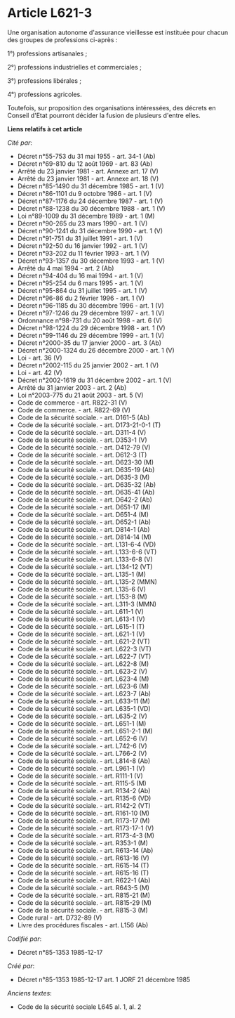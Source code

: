 # Article L621-3

Une organisation autonome d'assurance vieillesse est instituée pour chacun des groupes de professions ci-après : 

1°) professions artisanales ; 

2°) professions industrielles et commerciales ; 

3°) professions libérales ; 

4°) professions agricoles. 

Toutefois, sur proposition des organisations intéressées, des décrets en Conseil d'Etat pourront décider la fusion de
plusieurs d'entre elles.

**Liens relatifs à cet article**

_Cité par_:

  - Décret n°55-753 du 31 mai 1955 - art. 34-1 (Ab)
  - Décret n°69-810 du 12 août 1969 - art. 83 (Ab)
  - Arrêté du 23 janvier 1981 - art. Annexe art. 17 (V)
  - Arrêté du 23 janvier 1981 - art. Annexe art. 18 (V)
  - Décret n°85-1490 du 31 décembre 1985 - art. 1 (V)
  - Décret n°86-1101 du 9 octobre 1986 - art. 1 (V)
  - Décret n°87-1176 du 24 décembre 1987 - art. 1 (V)
  - Décret n°88-1238 du 30 décembre 1988 - art. 1 (V)
  - Loi n°89-1009 du 31 décembre 1989 - art. 1 (M)
  - Décret n°90-265 du 23 mars 1990 - art. 1 (V)
  - Décret n°90-1241 du 31 décembre 1990 - art. 1 (V)
  - Décret n°91-751 du 31 juillet 1991 - art. 1 (V)
  - Décret n°92-50 du 16 janvier 1992 - art. 1 (V)
  - Décret n°93-202 du 11 février 1993 - art. 1 (V)
  - Décret n°93-1357 du 30 décembre 1993 - art. 1 (V)
  - Arrêté du 4 mai 1994 - art. 2 (Ab)
  - Décret n°94-404 du 16 mai 1994 - art. 1 (V)
  - Décret n°95-254 du 6 mars 1995 - art. 1 (V)
  - Décret n°95-864 du 31 juillet 1995 - art. 1 (V)
  - Décret n°96-86 du 2 février 1996 - art. 1 (V)
  - Décret n°96-1185 du 30 décembre 1996 - art. 1 (V)
  - Décret n°97-1246 du 29 décembre 1997 - art. 1 (V)
  - Ordonnance n°98-731 du 20 août 1998 - art. 6 (V)
  - Décret n°98-1224 du 29 décembre 1998 - art. 1 (V)
  - Décret n°99-1146 du 29 décembre 1999 - art. 1 (V)
  - Décret n°2000-35 du 17 janvier 2000 - art. 3 (Ab)
  - Décret n°2000-1324 du 26 décembre 2000 - art. 1 (V)
  - Loi - art. 36 (V)
  - Décret n°2002-115 du 25 janvier 2002 - art. 1 (V)
  - Loi - art. 42 (V)
  - Décret n°2002-1619 du 31 décembre 2002 - art. 1 (V)
  - Arrêté du 31 janvier 2003 - art. 2 (Ab)
  - Loi n°2003-775 du 21 août 2003 - art. 5 (V)
  - Code de commerce - art. R822-31 (V)
  - Code de commerce. - art. R822-69 (V)
  - Code de la sécurité sociale. - art. D161-5 (Ab)
  - Code de la sécurité sociale. - art. D173-21-0-1 (T)
  - Code de la sécurité sociale. - art. D311-4 (V)
  - Code de la sécurité sociale. - art. D353-1 (V)
  - Code de la sécurité sociale. - art. D412-79 (V)
  - Code de la sécurité sociale. - art. D612-3 (T)
  - Code de la sécurité sociale. - art. D623-30 (M)
  - Code de la sécurité sociale. - art. D635-19 (Ab)
  - Code de la sécurité sociale. - art. D635-3 (M)
  - Code de la sécurité sociale. - art. D635-32 (Ab)
  - Code de la sécurité sociale. - art. D635-41 (Ab)
  - Code de la sécurité sociale. - art. D642-2 (Ab)
  - Code de la sécurité sociale. - art. D651-17 (M)
  - Code de la sécurité sociale. - art. D651-4 (M)
  - Code de la sécurité sociale. - art. D652-1 (Ab)
  - Code de la sécurité sociale. - art. D814-1 (Ab)
  - Code de la sécurité sociale. - art. D814-14 (M)
  - Code de la sécurité sociale. - art. L131-6-4 (VD)
  - Code de la sécurité sociale. - art. L133-6-6 (VT)
  - Code de la sécurité sociale. - art. L133-6-8 (V)
  - Code de la sécurité sociale. - art. L134-12 (VT)
  - Code de la sécurité sociale. - art. L135-1 (M)
  - Code de la sécurité sociale. - art. L135-2 (MMN)
  - Code de la sécurité sociale. - art. L135-6 (V)
  - Code de la sécurité sociale. - art. L153-8 (M)
  - Code de la sécurité sociale. - art. L311-3 (MMN)
  - Code de la sécurité sociale. - art. L611-1 (V)
  - Code de la sécurité sociale. - art. L613-1 (V)
  - Code de la sécurité sociale. - art. L615-1 (T)
  - Code de la sécurité sociale. - art. L621-1 (V)
  - Code de la sécurité sociale. - art. L621-2 (VT)
  - Code de la sécurité sociale. - art. L622-3 (VT)
  - Code de la sécurité sociale. - art. L622-7 (VT)
  - Code de la sécurité sociale. - art. L622-8 (M)
  - Code de la sécurité sociale. - art. L623-2 (V)
  - Code de la sécurité sociale. - art. L623-4 (M)
  - Code de la sécurité sociale. - art. L623-6 (M)
  - Code de la sécurité sociale. - art. L623-7 (Ab)
  - Code de la sécurité sociale. - art. L633-11 (M)
  - Code de la sécurité sociale. - art. L635-1 (VD)
  - Code de la sécurité sociale. - art. L635-2 (V)
  - Code de la sécurité sociale. - art. L651-1 (M)
  - Code de la sécurité sociale. - art. L651-2-1 (M)
  - Code de la sécurité sociale. - art. L652-6 (V)
  - Code de la sécurité sociale. - art. L742-6 (V)
  - Code de la sécurité sociale. - art. L766-2 (V)
  - Code de la sécurité sociale. - art. L814-8 (Ab)
  - Code de la sécurité sociale. - art. L961-1 (V)
  - Code de la sécurité sociale. - art. R111-1 (V)
  - Code de la sécurité sociale. - art. R115-5 (M)
  - Code de la sécurité sociale. - art. R134-2 (Ab)
  - Code de la sécurité sociale. - art. R135-6 (VD)
  - Code de la sécurité sociale. - art. R142-2 (VT)
  - Code de la sécurité sociale. - art. R161-10 (M)
  - Code de la sécurité sociale. - art. R173-17 (M)
  - Code de la sécurité sociale. - art. R173-17-1 (V)
  - Code de la sécurité sociale. - art. R173-4-3 (M)
  - Code de la sécurité sociale. - art. R353-1 (M)
  - Code de la sécurité sociale. - art. R613-14 (Ab)
  - Code de la sécurité sociale. - art. R613-16 (V)
  - Code de la sécurité sociale. - art. R615-14 (T)
  - Code de la sécurité sociale. - art. R615-16 (T)
  - Code de la sécurité sociale. - art. R622-1 (Ab)
  - Code de la sécurité sociale. - art. R643-5 (M)
  - Code de la sécurité sociale. - art. R815-21 (M)
  - Code de la sécurité sociale. - art. R815-29 (M)
  - Code de la sécurité sociale. - art. R815-3 (M)
  - Code rural - art. D732-89 (V)
  - Livre des procédures fiscales - art. L156 (Ab)

_Codifié par_:

  - Décret n°85-1353 1985-12-17

_Créé par_:

  - Décret n°85-1353 1985-12-17 art. 1 JORF 21 décembre 1985

_Anciens textes_:

  - Code de la sécurité sociale L645 al. 1, al. 2
